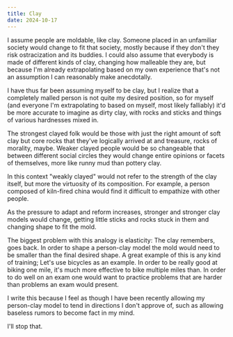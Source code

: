 ```yaml
---
title: Clay
date: 2024-10-17
---
```

I assume people are moldable, like clay. Someone placed in an unfamiliar society would change to fit that society, mostly because if they don't they risk ostracization and its buddies. I could also assume that everybody is made of different kinds of clay, changing how malleable they are, but because I'm already extrapolating based on my own experience that's not an assumption I can reasonably make anecdotally.

I have thus far been assuming myself to be clay, but I realize that a completely malled person is not quite my desired position, so for myself (and everyone I'm extrapolating to based on myself, most likely falliably) it'd be more accurate to imagine as dirty clay, with rocks and sticks and things of various hardnesses mixed in. 

The strongest clayed folk would be those with just the right amount of soft clay but core rocks that they've logically arrived at and treasure, rocks of morality, maybe. Weaker clayed people would be so changeable that between different social circles they would change entire opinions or facets of themselves, more like runny mud than pottery clay.

In this context "weakly clayed" would not refer to the strength of the clay itself, but more the virtuosity of its composition. For example, a person composed of kiln-fired china would find it difficult to empathize with other people.

As the pressure to adapt and reform increases, stronger and stronger clay models would change, getting little sticks and rocks stuck in them and changing shape to fit the mold.

The biggest problem with this analogy is elasticity: The clay remembers, goes back. In order to shape a person-clay model the mold would need to be smaller than the final desired shape. A great example of this is any kind of training; Let's use bicycles as an example. In order to be really good at biking one mile, it's much more effective to bike multiple miles than. In order to do well on an exam one would want to practice problems that are harder than problems an exam would present.

I write this because I feel as though I have been recently allowing my person-clay model to tend in directions I don't approve of, such as allowing baseless rumors to become fact in my mind. 

I'll stop that.
